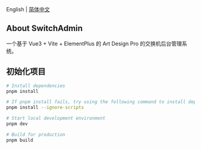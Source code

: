 English | [简体中文](./README.md)

## About SwitchAdmin

一个基于 Vue3 + Vite + ElementPlus 的 Art Design Pro 的交换机后台管理系统。

## 初始化项目

```bash
# Install dependencies
pnpm install

# If pnpm install fails, try using the following command to install dependencies
pnpm install --ignore-scripts

# Start local development environment
pnpm dev

# Build for production
pnpm build
```
